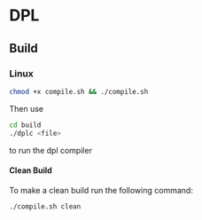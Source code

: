 # DPL
## Build
### Linux
```bash
chmod +x compile.sh && ./compile.sh
```
Then use
```bash
cd build
./dplc <file>
```
to run the dpl compiler

#### Clean Build
To make a clean build run the following command:
```bash
./compile.sh clean
```
